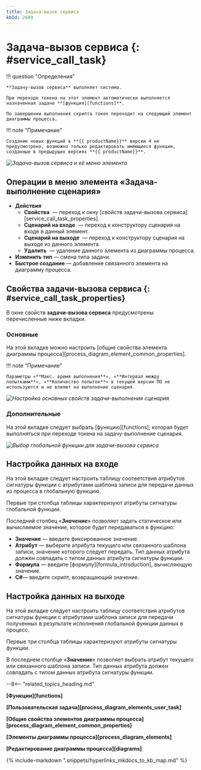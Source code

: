 ```yaml
---
title: Задача-вызов сервиса
kbId: 2609
---
```


# Задача-вызов сервиса {: #service_call_task}

!!! question "Определения"

    **Задачу-вызов сервиса** выполняет система.

    При переходе токена на этот элемент автоматически выполняется назначенная задаче **[функция][functions]**.

    По завершении выполнения скрипта токен переходит на следующий элемент диаграммы процесса.

!!! note "Примечание"

    Создание новых функций в **{{ productName}}** версии 4 не предусмотрено, возможно только редактировать имеющиеся функции, созданные в предыдущих версиях **{{ productName}}**.

_![Задача-вызов сервиса и её меню элемента](service_call_task_menu.png)_

## Операции в меню элемента «Задача-выполнение сценария»

- **Действия**
    - **Свойства** <i class="fa-light fa-gear">‌</i> — переход к окну [свойств задачи-вызова сервиса][service_call_task_properties].
    - **Сценарий на входе** <i class="fa-light fa-arrow-right-to-bracket">‌</i> — переход к конструктору сценария на входе в данный элемент.
    - **Сценарий на выходе** <i class="fa-light fa-arrow-right-from-bracket">‌</i> — переход к конструктору сценария на выходе из данного элемента.
    - **Удалить** <i class="fa-light fa-trash-can">‌</i> — удаление данного элемента из диаграммы процесса.
- **Изменить тип** — смена типа задачи.
- **Быстрое создание** — добавление связанного элемента на диаграмму процесса.

## Свойства задачи-вызова сервиса {: #service_call_task_properties}

В окне свойств **задачи-вызова сервиса** предусмотрены перечисленные ниже вкладки.

### Основные

На этой вкладке можно настроить [общие свойства элемента диаграммы процесса][process_diagram_element_common_properties].

!!! note "Примечание"

    Параметры «**Макс. время выполнения**», «**Интервал между попытками**», «**Количество попыток**» в текущей версии ПО не используются и не влияют на выполнение сценария.

_![Настройка основных свойств задачи-выполнения сценария](service_call_task_properties_setting.png)_

### Дополнительные

На этой вкладке следует выбрать [функцию][functions], которая будет выполняться при переходе токена на задачу-выполнение сценария.

_![Выбор глобальной функции для задачи-вызова сервиса](service_call_task_global_function_choice.png)_

## Настройка данных на входе

На этой вкладке следует настроить таблицу соответствия атрибутов сигнатуры функции с атрибутами шаблона записи для передачи данных из процесса в глобальную функцию.

Первые три столбца таблицы характеризуют атрибуты сигнатуры глобальной функции.

Последний столбец «_**Значение**_» позволяет задать статическое или вычисляемое значение, которое будет передаваться в функцию:

- **Значение** — введите фиксированное значение.
- **Атрибут** — выберите атрибута текущего или связанного шаблона записи, значение которого следует передать. Тип данных атрибута должен совпадать с типом данных атрибута сигнатуры функции.
- **Формула** — введите [формулу][formula_introduction], вычисляющую значение.
- **C#**— введите скрипт, возвращающий значение.

## Настройка данных на выходе

На этой вкладке следует настроить таблицу соответствия атрибутов сигнатуры функции с атрибутами шаблона записи для передачи полученных в результате исполнения глобальной функции данных в процесс.

Первые три столбца таблицы характеризуют атрибуты сигнатуры функции.

В последнем столбце «**Значение**» позволяет выбрать атрибут текущего или связанного шаблона записи. Тип данных атрибута должен совпадать с типом данных атрибута сигнатуры функции.

--8<-- "related_topics_heading.md"

**[Функции][functions]**

**[Пользовательская задача][process_diagram_elements_user_task]**

**[Общие свойства элементов диаграммы процесса][process_diagram_element_common_properties]**

**[Элементы диаграммы процесса][process_diagram_elements]**

**[Редактирование диаграммы процесса][diagrams]**

{%
include-markdown ".snippets/hyperlinks_mkdocs_to_kb_map.md"
%}
